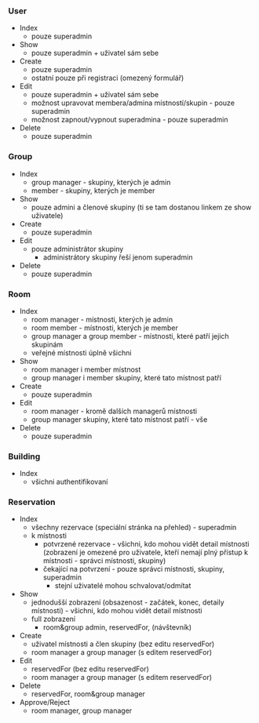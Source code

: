 ### User
- Index
  - pouze superadmin
- Show
  - pouze superadmin + uživatel sám sebe
- Create
  - pouze superadmin
  - ostatní pouze při registraci (omezený formulář)
- Edit
  - pouze superadmin + uživatel sám sebe
  - možnost upravovat membera/admina místností/skupin - pouze superadmin
  - možnost zapnout/vypnout superadmina - pouze superadmin 
- Delete
  - pouze superadmin

### Group
- Index
  - group manager - skupiny, kterých je admin
  - member - skupiny, kterých je member
- Show
  - pouze admini a členové skupiny (ti se tam dostanou linkem ze show uživatele)
- Create
  - pouze superadmin
- Edit
  - pouze administrátor skupiny
      - administrátory skupiny řeší jenom superadmin 
- Delete
  - pouze superadmin

### Room
- Index
  - room manager - místnosti, kterých je admin
  - room member - místnosti, kterých je member
  - group manager a group member - místnosti, které patří jejich skupinám
  - veřejné místnosti úplně všichni
- Show
  - room manager i member místnost
  - group manager i member skupiny, které tato místnost patří
- Create
  - pouze superadmin
- Edit
  - room manager - kromě dalších managerů místnosti
  - group manager skupiny, které tato místnost patří - vše
- Delete
  - pouze superadmin

### Building
- Index
  - všichni authentifikovaní

### Reservation
- Index
  - všechny rezervace (speciální stránka na přehled) - superadmin
  - k místnosti
      - potvrzené rezervace - všichni, kdo mohou vidět detail místnosti (zobrazení je omezené pro uživatele, kteří nemají plný přístup k místnosti - správci místnosti, skupiny)
      - čekající na potvrzení - pouze správci místnosti, skupiny, superadmin
          - stejní uživatelé mohou schvalovat/odmítat
- Show
  - jednodušší zobrazení (obsazenost - začátek, konec, detaily místnosti) - všichni, kdo mohou vidět detail místnosti
  - full zobrazení
      - room&group admin, reservedFor, (návštevník)
- Create
  - uživatel místnosti a člen skupiny (bez editu reservedFor)
  - room manager a group manager (s editem reservedFor)
- Edit
  - reservedFor (bez editu reservedFor)
  - room manager a group manager (s editem reservedFor)
- Delete
  - reservedFor, room&group manager
- Approve/Reject
  - room manager, group manager